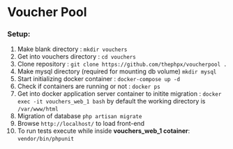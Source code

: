 # Voucher Pool

### Setup:
1. Make blank directory : `mkdir vouchers`
2. Get into vouchers directory : `cd vouchers`
2. Clone repository : `git clone https://github.com/thephpx/voucherpool .`
2. Make mysql directory (required for mounting db volume) `mkdir mysql`
3. Start initializing docker container : `docker-compose up -d`
4. Check if containers are running or not : `docker ps`
5. Get into docker application server container to initite migration : `docker exec -it vouchers_web_1 bash` by default the working directory is `/var/www/html`
5. Migration of database `php artisan migrate`
6. Browse `http://localhost/` to load front-end
7. To run tests execute while inside **vouchers_web_1 cotainer**: `vendor/bin/phpunit`